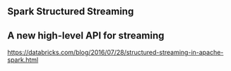 ##   Spark Structured Streaming

## A new high-level API for streaming

https://databricks.com/blog/2016/07/28/structured-streaming-in-apache-spark.html




